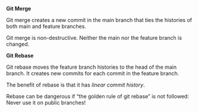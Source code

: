 **Git Merge**

Git merge creates a new commit in the main branch that ties the histories of both main and feature branches.

Git merge is non-destructive. Neither the main nor the feature branch is changed.

**Git Rebase**

Git rebase moves the feature branch histories to the head of the main branch. It creates new commits for each commit in the feature branch.

The benefit of rebase is that it has _linear commit history_.

Rebase can be dangerous if “the golden rule of git rebase” is not followed: Never use it on public branches!
